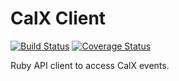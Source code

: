 # CalX Client

[![Build
Status](https://travis-ci.org/mertguldur/calx_client.svg?branch=master)](https://travis-ci.org/mertguldur/calx_client)
[![Coverage
Status](https://coveralls.io/repos/github/mertguldur/calx_client/badge.svg?branch=master)](https://coveralls.io/github/mertguldur/calx_client?branch=master)

Ruby API client to access CalX events.
